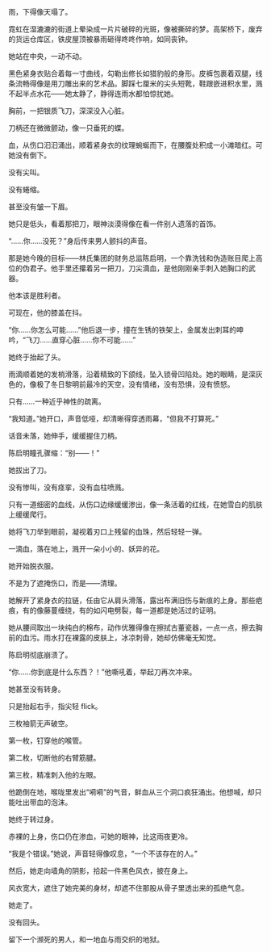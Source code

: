 雨，下得像天塌了。

霓虹在湿漉漉的街道上晕染成一片片破碎的光斑，像被撕碎的梦。高架桥下，废弃的货运仓库区，铁皮屋顶被暴雨砸得咚咚作响，如同丧钟。

她站在中央，一动不动。

黑色紧身衣贴合着每一寸曲线，勾勒出修长如猎豹般的身形。皮裤包裹着双腿，线条流畅得像是用刀雕出来的艺术品。脚踩七厘米的尖头短靴，鞋跟嵌进积水里，溅不起半点水花——她太静了，静得连雨水都怕惊扰她。

胸前，一把银质飞刀，深深没入心脏。

刀柄还在微微颤动，像一只垂死的蝶。

血，从伤口汩汩涌出，顺着紧身衣的纹理蜿蜒而下，在腰腹处积成一小滩暗红。可她没有倒下。

没有尖叫。

没有蜷缩。

甚至没有皱一下眉。

她只是低头，看着那把刀，眼神淡漠得像在看一件别人遗落的首饰。

“……你……没死？”身后传来男人颤抖的声音。

那是她今晚的目标——林氏集团的财务总监陈启明，一个靠洗钱和伪造账目爬上高位的伪君子。他手里还攥着另一把刀，刀尖滴血，是他刚刚亲手刺入她胸口的武器。

他本该是胜利者。

可现在，他的膝盖在抖。

“你……你怎么可能……”他后退一步，撞在生锈的铁架上，金属发出刺耳的呻吟，“飞刀……直穿心脏……你不可能……”

她终于抬起了头。

雨滴顺着她的发梢滑落，沿着精致的下颌线，坠入锁骨凹陷处。她的眼睛，是深灰色的，像极了冬日黎明前最冷的天空，没有情绪，没有恐惧，没有愤怒。

只有……一种近乎神性的疏离。

“我知道。”她开口，声音低哑，却清晰得穿透雨幕，“但我不打算死。”

话音未落，她伸手，缓缓握住刀柄。

陈启明瞳孔骤缩：“别——！”

她拔出了刀。

没有惨叫，没有痉挛，没有血柱喷溅。

只有一道细密的血线，从伤口边缘缓缓渗出，像一条活着的红线，在她雪白的肌肤上缓缓爬行。

她将飞刀举到眼前，凝视着刃口上残留的血珠，然后轻轻一弹。

一滴血，落在地上，溅开一朵小小的、妖异的花。

她开始脱衣服。

不是为了遮掩伤口，而是——清理。

她解开了紧身衣的拉链，任由它从肩头滑落，露出布满旧伤与新痕的上身。那些疤痕，有的像藤蔓缠绕，有的如闪电劈裂，每一道都是她活过的证明。

她从腰间取出一块纯白的棉布，动作优雅得像在擦拭古董瓷器，一点一点，擦去胸前的血污。雨水打在裸露的皮肤上，冰凉刺骨，她却仿佛毫无知觉。

陈启明彻底崩溃了。

“你……你到底是什么东西？！”他嘶吼着，举起刀再次冲来。

她甚至没有转身。

只是抬起右手，指尖轻 flick。

三枚袖箭无声破空。

第一枚，钉穿他的喉管。

第二枚，切断他的右臂筋腱。

第三枚，精准刺入他的左眼。

他跪倒在地，喉咙里发出“嗬嗬”的气音，鲜血从三个洞口疯狂涌出。他想喊，却只能吐出带血的泡沫。

她终于转过身。

赤裸的上身，伤口仍在渗血，可她的眼神，比这雨夜更冷。

“我是个错误。”她说，声音轻得像叹息，“一个不该存在的人。”

然后，她走向墙角的阴影，拾起一件黑色风衣，披在身上。

风衣宽大，遮住了她完美的身材，却遮不住那股从骨子里透出来的孤绝气息。

她走了。

没有回头。

留下一个濒死的男人，和一地血与雨交织的地狱。
